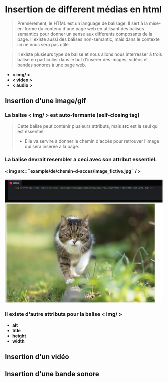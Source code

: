 # Insertion de different médias en html
>Premièrement, le HTML est un language de balisage. Il sert à la mise-en-forme du contenu d'une page web en utilisant des balises semantics pour donner un sense aux differents composants de la page. Il existe aussi des balises non-semantic, mais dans le contexte ici ne nous sera pas utile.

>Il existe plusieurs type de balise et nous allons nous interresser à trois balise en particulier dans le but d'inserer des images, vidéos et bandes sonores à une page web.
* __< img/ >__
* __< video >__
* __< audio >__

## Insertion d'une image/gif
### La balise < img/ > est auto-fermante (self-closing tag)

> Cette balise peut contenir plusieurs attributs, mais **src** est la seul qui est essentiel.
> * Elle va servire à donner le chemin d'accès pour retrouver l'image qui sera inserée à la page.
### La balise devrait resembler a ceci avec son attribut essentiel.
#### < img src=¨example/de/chemin-d-acces/image_fictive.jpg¨ / >
  ![example avec attribut src](media/image_src.PNG)


### Il existe d'autre attributs pour la balise < img/ >
* **alt**
* **title**
* **height**
* **width**

## Insertion d'un vidéo

## Insertion d'une bande sonore

